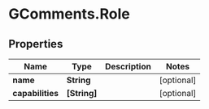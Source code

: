 # GComments.Role

## Properties

Name | Type | Description | Notes
------------ | ------------- | ------------- | -------------
**name** | **String** |  | [optional] 
**capabilities** | **[String]** |  | [optional] 



